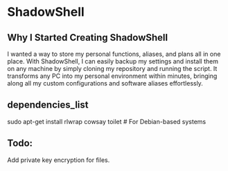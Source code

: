 # ShadowShell

## Why I Started Creating ShadowShell

I wanted a way to store my personal functions, aliases, and plans all in one place. With ShadowShell, 
I can easily backup my settings and install them on any machine by simply cloning my repository and running the script. 
It transforms any PC into my personal environment within minutes, bringing along all my custom configurations and software aliases effortlessly.



## dependencies_list

sudo apt-get install rlwrap cowsay toilet  # For Debian-based systems





## Todo:

Add private key encryption for files.
